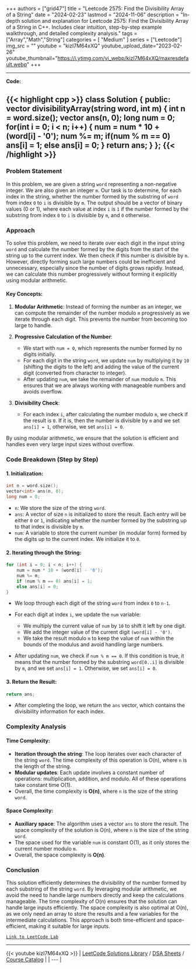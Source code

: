 
+++
authors = ["grid47"]
title = "Leetcode 2575: Find the Divisibility Array of a String"
date = "2024-02-23"
lastmod = "2024-11-06"
description = "In-depth solution and explanation for Leetcode 2575: Find the Divisibility Array of a String in C++. Includes clear intuition, step-by-step example walkthrough, and detailed complexity analysis."
tags = ["Array","Math","String"]
categories = [
    "Medium"
]
series = ["Leetcode"]
img_src = ""
youtube = "kizI7M64xXQ"
youtube_upload_date="2023-02-26"
youtube_thumbnail="https://i.ytimg.com/vi_webp/kizI7M64xXQ/maxresdefault.webp"
+++



---
**Code:**

{{< highlight cpp >}}
class Solution {
public:
    vector<int> divisibilityArray(string word, int m) {
        int n = word.size();
        vector<int> ans(n, 0);
        long num = 0;
        for(int i = 0; i < n; i++) {
            num = num * 10 + (word[i] - '0');
            num %= m;
            if(num % m == 0) ans[i] = 1;
            else ans[i] = 0;
        }
        return ans;
    }
};
{{< /highlight >}}
---

### Problem Statement

In this problem, we are given a string `word` representing a non-negative integer. We are also given an integer `m`. Our task is to determine, for each index in the string, whether the number formed by the substring of `word` from index `0` to `i` is divisible by `m`. The output should be a vector of binary values (0 or 1), where each value at index `i` is `1` if the number formed by the substring from index `0` to `i` is divisible by `m`, and `0` otherwise.

### Approach

To solve this problem, we need to iterate over each digit in the input string `word` and calculate the number formed by the digits from the start of the string up to the current index. We then check if this number is divisible by `m`. However, directly forming such large numbers could be inefficient and unnecessary, especially since the number of digits grows rapidly. Instead, we can calculate this number progressively without forming it explicitly using modular arithmetic.

#### Key Concepts:

1. **Modular Arithmetic**: Instead of forming the number as an integer, we can compute the remainder of the number modulo `m` progressively as we iterate through each digit. This prevents the number from becoming too large to handle.
   
2. **Progressive Calculation of the Number**:
   - We start with `num = 0`, which represents the number formed by no digits initially.
   - For each digit in the string `word`, we update `num` by multiplying it by `10` (shifting the digits to the left) and adding the value of the current digit (converted from character to integer).
   - After updating `num`, we take the remainder of `num` modulo `m`. This ensures that we are always working with manageable numbers and avoids overflow.
   
3. **Divisibility Check**:
   - For each index `i`, after calculating the number modulo `m`, we check if the result is `0`. If it is, then the number is divisible by `m` and we set `ans[i] = 1`, otherwise, we set `ans[i] = 0`.

By using modular arithmetic, we ensure that the solution is efficient and handles even very large input sizes without overflow.

### Code Breakdown (Step by Step)

#### 1. **Initialization**:
```cpp
int n = word.size();
vector<int> ans(n, 0);
long num = 0;
```
- `n`: We store the size of the string `word`.
- `ans`: A vector of size `n` is initialized to store the result. Each entry will be either `0` or `1`, indicating whether the number formed by the substring up to that index is divisible by `m`.
- `num`: A variable to store the current number (in modular form) formed by the digits up to the current index. We initialize it to `0`.

#### 2. **Iterating through the String**:
```cpp
for (int i = 0; i < n; i++) {
    num = num * 10 + (word[i] - '0');
    num %= m;
    if (num % m == 0) ans[i] = 1;
    else ans[i] = 0;
}
```
- We loop through each digit of the string `word` from index `0` to `n-1`.
- For each digit at index `i`, we update the `num` variable:
  - We multiply the current value of `num` by `10` to shift it left by one digit.
  - We add the integer value of the current digit `(word[i] - '0')`.
  - We take the result modulo `m` to keep the value of `num` within the bounds of the modulus and avoid handling large numbers.
  
- After updating `num`, we check if `num % m == 0`. If this condition is true, it means that the number formed by the substring `word[0..i]` is divisible by `m`, and we set `ans[i] = 1`. Otherwise, we set `ans[i] = 0`.

#### 3. **Return the Result**:
```cpp
return ans;
```
- After completing the loop, we return the `ans` vector, which contains the divisibility information for each index.

### Complexity Analysis

#### Time Complexity:
- **Iteration through the string**: The loop iterates over each character of the string `word`. The time complexity of this operation is O(n), where `n` is the length of the string.
- **Modular updates**: Each update involves a constant number of operations: multiplication, addition, and modulo. All of these operations take constant time O(1).
- Overall, the time complexity is **O(n)**, where `n` is the size of the string `word`.

#### Space Complexity:
- **Auxiliary space**: The algorithm uses a vector `ans` to store the result. The space complexity of the solution is O(n), where `n` is the size of the string `word`.
- The space used for the variable `num` is constant O(1), as it only stores the current number modulo `m`.
- Overall, the space complexity is **O(n)**.

### Conclusion

This solution efficiently determines the divisibility of the number formed by each substring of the string `word`. By leveraging modular arithmetic, we avoid the need to handle large numbers directly and keep the calculations manageable. The time complexity of O(n) ensures that the solution can handle large inputs efficiently. The space complexity is also optimal at O(n), as we only need an array to store the results and a few variables for the intermediate calculations. This approach is both time-efficient and space-efficient, making it suitable for large inputs.

[`Link to LeetCode Lab`](https://leetcode.com/problems/find-the-divisibility-array-of-a-string/description/)

---
{{< youtube kizI7M64xXQ >}}
| [LeetCode Solutions Library](https://grid47.xyz/leetcode/) / [DSA Sheets](https://grid47.xyz/sheets/) / [Course Catalog](https://grid47.xyz/courses/) |
| --- |
